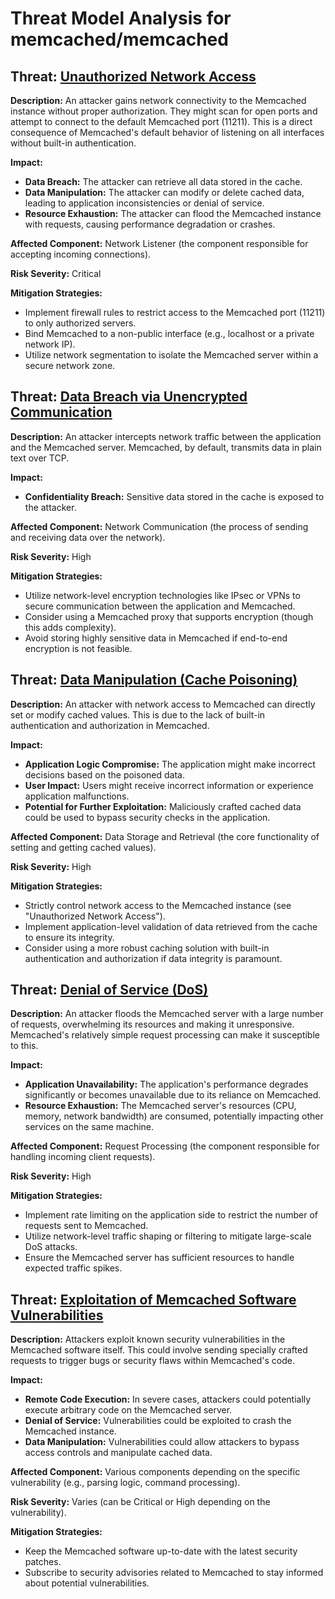 # Threat Model Analysis for memcached/memcached

## Threat: [Unauthorized Network Access](./threats/unauthorized_network_access.md)

**Description:** An attacker gains network connectivity to the Memcached instance without proper authorization. They might scan for open ports and attempt to connect to the default Memcached port (11211). This is a direct consequence of Memcached's default behavior of listening on all interfaces without built-in authentication.

**Impact:**
* **Data Breach:** The attacker can retrieve all data stored in the cache.
* **Data Manipulation:** The attacker can modify or delete cached data, leading to application inconsistencies or denial of service.
* **Resource Exhaustion:** The attacker can flood the Memcached instance with requests, causing performance degradation or crashes.

**Affected Component:** Network Listener (the component responsible for accepting incoming connections).

**Risk Severity:** Critical

**Mitigation Strategies:**
* Implement firewall rules to restrict access to the Memcached port (11211) to only authorized servers.
* Bind Memcached to a non-public interface (e.g., localhost or a private network IP).
* Utilize network segmentation to isolate the Memcached server within a secure network zone.

## Threat: [Data Breach via Unencrypted Communication](./threats/data_breach_via_unencrypted_communication.md)

**Description:** An attacker intercepts network traffic between the application and the Memcached server. Memcached, by default, transmits data in plain text over TCP.

**Impact:**
* **Confidentiality Breach:** Sensitive data stored in the cache is exposed to the attacker.

**Affected Component:** Network Communication (the process of sending and receiving data over the network).

**Risk Severity:** High

**Mitigation Strategies:**
* Utilize network-level encryption technologies like IPsec or VPNs to secure communication between the application and Memcached.
* Consider using a Memcached proxy that supports encryption (though this adds complexity).
* Avoid storing highly sensitive data in Memcached if end-to-end encryption is not feasible.

## Threat: [Data Manipulation (Cache Poisoning)](./threats/data_manipulation__cache_poisoning_.md)

**Description:** An attacker with network access to Memcached can directly set or modify cached values. This is due to the lack of built-in authentication and authorization in Memcached.

**Impact:**
* **Application Logic Compromise:** The application might make incorrect decisions based on the poisoned data.
* **User Impact:** Users might receive incorrect information or experience application malfunctions.
* **Potential for Further Exploitation:** Maliciously crafted cached data could be used to bypass security checks in the application.

**Affected Component:** Data Storage and Retrieval (the core functionality of setting and getting cached values).

**Risk Severity:** High

**Mitigation Strategies:**
* Strictly control network access to the Memcached instance (see "Unauthorized Network Access").
* Implement application-level validation of data retrieved from the cache to ensure its integrity.
* Consider using a more robust caching solution with built-in authentication and authorization if data integrity is paramount.

## Threat: [Denial of Service (DoS)](./threats/denial_of_service__dos_.md)

**Description:** An attacker floods the Memcached server with a large number of requests, overwhelming its resources and making it unresponsive. Memcached's relatively simple request processing can make it susceptible to this.

**Impact:**
* **Application Unavailability:** The application's performance degrades significantly or becomes unavailable due to its reliance on Memcached.
* **Resource Exhaustion:** The Memcached server's resources (CPU, memory, network bandwidth) are consumed, potentially impacting other services on the same machine.

**Affected Component:** Request Processing (the component responsible for handling incoming client requests).

**Risk Severity:** High

**Mitigation Strategies:**
* Implement rate limiting on the application side to restrict the number of requests sent to Memcached.
* Utilize network-level traffic shaping or filtering to mitigate large-scale DoS attacks.
* Ensure the Memcached server has sufficient resources to handle expected traffic spikes.

## Threat: [Exploitation of Memcached Software Vulnerabilities](./threats/exploitation_of_memcached_software_vulnerabilities.md)

**Description:** Attackers exploit known security vulnerabilities in the Memcached software itself. This could involve sending specially crafted requests to trigger bugs or security flaws within Memcached's code.

**Impact:**
* **Remote Code Execution:** In severe cases, attackers could potentially execute arbitrary code on the Memcached server.
* **Denial of Service:** Vulnerabilities could be exploited to crash the Memcached instance.
* **Data Manipulation:** Vulnerabilities could allow attackers to bypass access controls and manipulate cached data.

**Affected Component:** Various components depending on the specific vulnerability (e.g., parsing logic, command processing).

**Risk Severity:** Varies (can be Critical or High depending on the vulnerability).

**Mitigation Strategies:**
* Keep the Memcached software up-to-date with the latest security patches.
* Subscribe to security advisories related to Memcached to stay informed about potential vulnerabilities.

